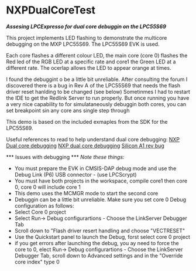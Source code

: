 # NXPDualCoreTest
***Assesing LPCExpresso for dual core debuggin on the LPC55S69***

This project implements LED flashing to demonstrate the multicore debugging on the MXP LPC55S69. The LPC55S69 EVK is used.

Each core flashes a different colour LED, the main core (core 0) flashes the Red led of the RGB LED at a specific rate and core1 the Green LED at a different rate. The ocerlap allows the LED to appear orange at times.

I found the debuggint o be a little bit unreliable. After consulting the forum I discovered there is a bug in Rev A of the LPC55S69 that needs the flash driver reset hanlding to be changed (see below)
Sometinmes I had to restart the IDE to get the Redlink Server to run properly. But once running you have a very nice capability to for simulataneously debuggin both cores, you can set breakpoint sin any core ans single step through

This demo is based on the included exmaples from the SDK for the LPC55S69. 

Useful references to read to help understand dual core debugging:
[NXP Dual core debugging](https://www.nxp.com/docs/en/application-note/AN12358.pdf)
[NXP dual core debugging](https://community.nxp.com/community/mcuxpresso/mcuxpresso-ide/blog/2019/02/26/lpc55xx-multicore-applications-with-mcuxpresso-ide)
[Silicon A1 rev bug](https://community.nxp.com/thread/515129)


*** Issues with debugging ***
_Note these things:_
* You must prepare the EVK in CMSIS-DAP debug mode and use the Debug Link (P6) USB connector - (use LPCScrypt)
* You must have both projects in the workspace, compile core1 then core 0, core 0 will include core 1
* This demo uses the MCMGR mode to start the second core
* Debuggin can be a little bit unreliable. Make sure you set core 0 Debug configuration as follows: 
 * Select Core 0 project
 * Select Run-> Debug configurartions - Choose the LinkServer Debugger Tab
 * Scroll down to "Flash driver resert handling and choose "VECTRESET"
 * Use the Quickstart panel to launch the Debug, forst select core 0 project
 * if you get errors after launching the debug, you ay need to force the core to 0, elect Run-> Debug configurartions - Choose the LinkServer Debugger Tab, scroll down to Advanced settings and in the  "Override core index" type 0



